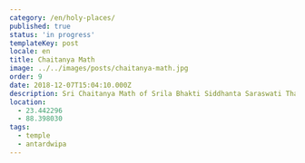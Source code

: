 ```yaml
---
category: /en/holy-places/
published: true
status: 'in progress'
templateKey: post
locale: en
title: Chaitanya Math
image: ../../images/posts/chaitanya-math.jpg
order: 9
date: 2018-12-07T15:04:10.000Z
description: Sri Chaitanya Math of Srila Bhakti Siddhanta Saraswati Thakur
location:
  - 23.442296
  - 88.398030
tags:
  - temple
  - antardwipa
---
```

<tbd locale="en" url="mailto:haribol@mayapur.live"></tbd>
